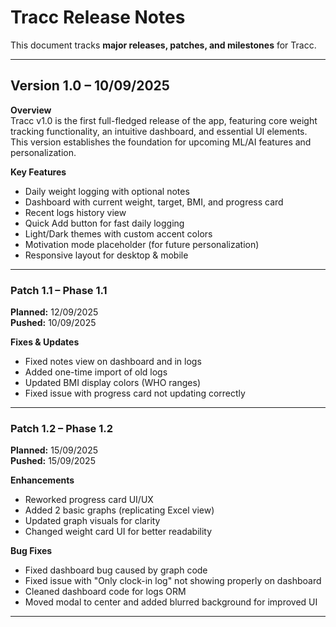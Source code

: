 # Tracc Release Notes

This document tracks **major releases, patches, and milestones** for Tracc.

---

## Version 1.0 – 10/09/2025  

**Overview**  
Tracc v1.0 is the first full-fledged release of the app, featuring core weight tracking functionality, an intuitive dashboard, and essential UI elements. This version establishes the foundation for upcoming ML/AI features and personalization.  

**Key Features**  
- Daily weight logging with optional notes  
- Dashboard with current weight, target, BMI, and progress card  
- Recent logs history view  
- Quick Add button for fast daily logging  
- Light/Dark themes with custom accent colors  
- Motivation mode placeholder (for future personalization)  
- Responsive layout for desktop & mobile  

---

### Patch 1.1 – Phase 1.1  
**Planned:** 12/09/2025  
**Pushed:** 10/09/2025  

**Fixes & Updates**  
- Fixed notes view on dashboard and in logs  
- Added one-time import of old logs  
- Updated BMI display colors (WHO ranges)  
- Fixed issue with progress card not updating correctly  

---

### Patch 1.2 – Phase 1.2  
**Planned:** 15/09/2025  
**Pushed:** 15/09/2025  

**Enhancements**  
- Reworked progress card UI/UX  
- Added 2 basic graphs (replicating Excel view)  
- Updated graph visuals for clarity  
- Changed weight card UI for better readability  

**Bug Fixes**  
- Fixed dashboard bug caused by graph code  
- Fixed issue with "Only clock-in log" not showing properly on dashboard  
- Cleaned dashboard code for logs ORM  
- Moved modal to center and added blurred background for improved UI  

---
